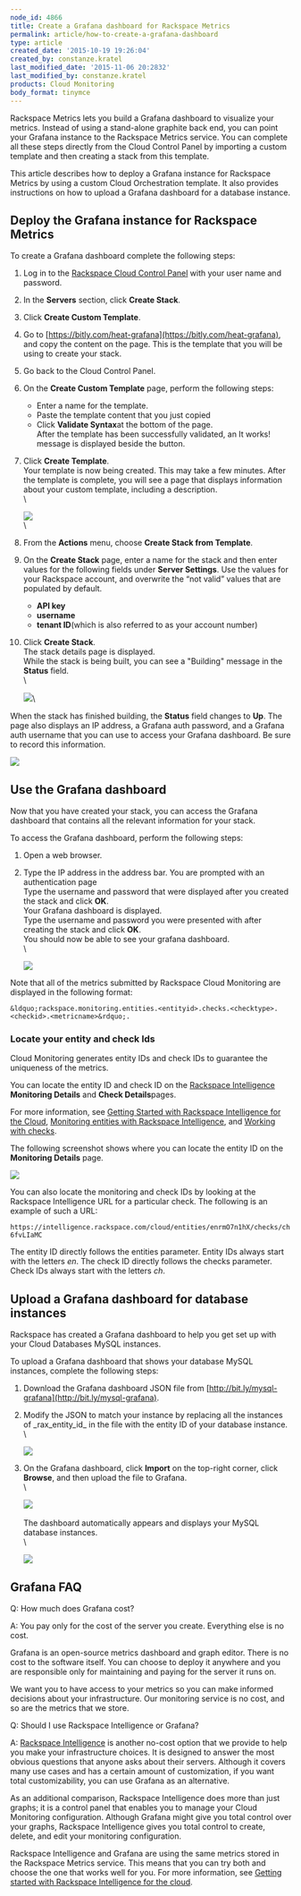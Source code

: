 ```yaml
---
node_id: 4866
title: Create a Grafana dashboard for Rackspace Metrics
permalink: article/how-to-create-a-grafana-dashboard
type: article
created_date: '2015-10-19 19:26:04'
created_by: constanze.kratel
last_modified_date: '2015-11-06 20:2832'
last_modified_by: constanze.kratel
products: Cloud Monitoring
body_format: tinymce
---
```


Rackspace Metrics lets you build a Grafana dashboard to visualize your
metrics. Instead of using a stand-alone graphite back end, you can point
your Grafana instance to the Rackspace Metrics service. You can complete
all these steps directly from the Cloud Control Panel by importing a
custom template and then creating a stack from this template.

This article describes how to deploy a Grafana instance for Rackspace
Metrics by using a custom Cloud Orchestration template. It also provides
instructions on how to upload a Grafana dashboard for a database
instance.

Deploy the Grafana instance for Rackspace Metrics
-------------------------------------------------

To create a Grafana dashboard complete the following steps:

1.  Log in to the [Rackspace Cloud Control
    Panel](https://mycloud.rackspace.com/ "Cloud Control Panel") with
    your user name and password.
2.  In the **Servers** section, click **Create Stack**.
3.  Click **Create Custom Template**.
4.  Go
    to [https://bitly.com/heat-grafana](https://bitly.com/heat-grafana),
    and copy the content on the page. This is the template that you will
    be using to create your stack.
5.  Go back to the Cloud Control Panel.
6.  On the **Create Custom Template** page, perform the following steps:
    -   Enter a name for the template.
    -   Paste the template content that you just copied
    -   Click **Validate Syntax**at the bottom of the page.\
         After the template has been successfully validated, an It
        works! message is displayed beside the button.

7.  Click **Create Template**.\
     Your template is now being created. This may take a few minutes.
    After the template is complete, you will see a page that displays
    information about your custom template, including a description.\
     \

    ![](/knowledge_center/sites/default/files/field/image/grafana-customized-template1.png)\
     \
      
8.  From the **Actions** menu, choose **Create Stack from Template**.
9.  On the **Create Stack** page, enter a name for the stack and then
    enter values for the following fields under **Server Settings**. Use
    the values for your Rackspace account, and overwrite the &ldquo;not valid&rdquo;
    values that are populated by default.
    -   **API key**
    -   **username**
    -   **tenant ID**(which is also referred to as your account number)

10. Click **Create Stack**.\
     The stack details page is displayed.\
     While the stack is being built, you can see a "Building" message in
    the **Status** field.\
     \

    ![](/knowledge_center/sites/default/files/field/image/grafana-create-stack-building.png)\
      

When the stack has finished building, the **Status** field changes to
**Up**. The page also displays an IP address, a Grafana auth password,
and a Grafana auth username that you can use to access your Grafana
dashboard. Be sure to record this information.

![](/knowledge_center/sites/default/files/field/image/grafana-metrics-up1.png)

Use the Grafana dashboard
-------------------------

Now that you have created your stack, you can access the Grafana
dashboard that contains all the relevant information for your stack.

To access the Grafana dashboard, perform the following steps:

1.  Open a web browser.
2.  Type the IP address in the address bar. You are prompted with an
    authentication page\
     Type the username and password that were displayed after you
    created the stack and click **OK**.\
     Your Grafana dashboard is displayed.\
     Type the username and password you were presented with after
    creating the stack and click **OK**.\
     You should now be able to see your grafana dashboard.\
     \

    ![](/knowledge_center/sites/default/files/field/image/grafana-home-page_0.png)

Note that all of the metrics submitted by Rackspace Cloud Monitoring are
displayed in the following format:

`&ldquo;rackspace.monitoring.entities.<entityid>.checks.<checktype>.<checkid>.<metricname>&rdquo;.`

### Locate your entity and check Ids

Cloud Monitoring generates entity IDs and check IDs to guarantee the
uniqueness of the metrics.

You can locate the entity ID and check ID on the [Rackspace
Intelligence](http://intelligence.rackspace.com/) **Monitoring
Details** and **Check Details**pages.

For more information, see [Getting Started with Rackspace Intelligence
for the
Cloud](https://admin.rackspace.com/knowledge_center/article/getting-started-with-rackspace-intelligence-for-the-cloud), [Monitoring
entities with Rackspace
Intelligence](https://admin.rackspace.com/knowledge_center/article/monitoring-entities-with-rackspace-intelligence),
and [Working with
checks](https://admin.rackspace.com/knowledge_center/article/working-with-checks).

The following screenshot shows where you can locate the entity ID on
the **Monitoring Details** page.

![](/knowledge_center/sites/default/files/field/image/grafana-monitoring-details_0.png)

You can also locate the monitoring and check IDs by looking at the
Rackspace Intelligence URL for a particular check. The following is an
example of such a URL:

`https://intelligence.rackspace.com/cloud/entities/enrmO7n1hX/checks/ch6fvLIaMC`

The entity ID directly follows the entities parameter. Entity IDs always
start with the letters *en*. The check ID directly follows
the checks parameter. Check IDs always start with the letters *ch*.

Upload a Grafana dashboard for database instances
-------------------------------------------------

Rackspace has created a Grafana dashboard to help you get set up with
your Cloud Databases MySQL instances.

To upload a Grafana dashboard that shows your database MySQL instances,
complete the following steps:

1.  Download the Grafana dashboard JSON file from
    [http://bit.ly/mysql-grafana](http://bit.ly/mysql-grafana).
2.  Modify the JSON to match your instance by replacing all the
    instances of \_rax\_entity\_id\_ in the file with the entity ID of
    your database instance.\
     \

    ![](/knowledge_center/sites/default/files/field/image/grafana-replace-entty-id1.png)
3.  On the Grafana dashboard, click **Import** on the top-right corner,
    click **Browse**, and then upload the file to Grafana.\
     \

    ![](/knowledge_center/sites/default/files/field/image/grafana-JSON-file-upload.png)\
     \
     The dashboard automatically appears and displays your MySQL
    database instances.\
     \

    ![](/knowledge_center/sites/default/files/field/image/grafana-mysql-data.png)

Grafana FAQ
-----------

Q: How much does Grafana cost?

A: You pay only for the cost of the server you create. Everything else
is no cost.

Grafana is an open-source metrics dashboard and graph editor. There is
no cost to the software itself. You can choose to deploy it anywhere and
you are responsible only for maintaining and paying for the server it
runs on.

We want you to have access to your metrics so you can make informed
decisions about your infrastructure. Our monitoring service is no cost,
and so are the metrics that we store.

Q: Should I use Rackspace Intelligence or Grafana?

A: [Rackspace Intelligence](http://intelligence.rackspace.com/) is
another no-cost option that we provide to help you make your
infrastructure choices. It is designed to answer the most obvious
questions that anyone asks about their servers. Although it covers many
use cases and has a certain amount of customization, if you want total
customizability, you can use Grafana as an alternative.

As an additional comparison, Rackspace Intelligence does more than just
graphs; it is a control panel that enables you to manage your Cloud
Monitoring configuration. Although Grafana might give you total control
over your graphs, Rackspace Intelligence gives you total control to
create, delete, and edit your monitoring configuration.

Rackspace Intelligence and Grafana are using the same metrics stored in
the Rackspace Metrics service. This means that you can try both and
choose the one that works well for you. For more information,
see [Getting started with Rackspace Intelligence for the
cloud](https://admin.rackspace.com/knowledge_center/article/getting-started-with-rackspace-intelligence-for-the-cloud).

